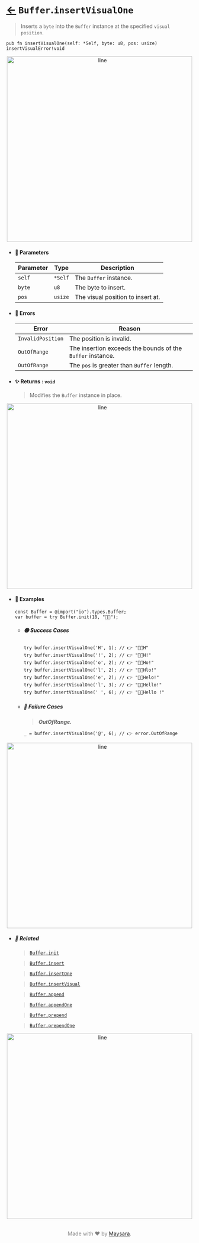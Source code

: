 # [←](../Buffer.md) `Buffer`.`insertVisualOne`

> Inserts a `byte` into the `Buffer` instance at the specified `visual position`.

```zig
pub fn insertVisualOne(self: *Self, byte: u8, pos: usize) insertVisualError!void
```


<div align="center">
<img src="https://github.com/maysara-elshewehy/io-bench/tree/main/dist/img/md/line.png" alt="line" style="width:500px;"/>
</div>

- #### 🧩 Parameters

    | Parameter | Type    | Description                       |
    | --------- | ------- | --------------------------------- |
    | `self`    | `*Self` | The `Buffer` instance.            |
    | `byte`    | `u8`    | The byte to insert.               |
    | `pos`     | `usize` | The visual position to insert at. |

- #### 🚫 Errors

    | Error             | Reason                                                     |
    | ----------------- | ---------------------------------------------------------- |
    | `InvalidPosition` | The position is invalid.                                   |
    | `OutOfRange`      | The insertion exceeds the bounds of the `Buffer` instance. |
    | `OutOfRange`      | The `pos` is greater than `Buffer` length.                 |

- #### ✨ Returns : `void`

    > Modifies the `Buffer` instance in place.

<div align="center">
<img src="https://github.com/maysara-elshewehy/io-bench/tree/main/dist/img/md/line.png" alt="line" style="width:500px;"/>
</div>

- #### 🧪 Examples

    ```zig
    const Buffer = @import("io").types.Buffer;
    var buffer = try Buffer.init(18, "👨‍🏭");
    ```

    - ##### 🟢 Success Cases

        ```zig
        try buffer.insertVisualOne('H', 1); // 👉 "👨‍🏭H"
        try buffer.insertVisualOne('!', 2); // 👉 "👨‍🏭H!"
        try buffer.insertVisualOne('o', 2); // 👉 "👨‍🏭Ho!"
        try buffer.insertVisualOne('l', 2); // 👉 "👨‍🏭Hlo!"
        try buffer.insertVisualOne('e', 2); // 👉 "👨‍🏭Helo!"
        try buffer.insertVisualOne('l', 3); // 👉 "👨‍🏭Hello!"
        try buffer.insertVisualOne(' ', 6); // 👉 "👨‍🏭Hello !"
        ```

    - ##### 🔴 Failure Cases

        > **_OutOfRange._**

        ```zig
        _ = buffer.insertVisualOne('@', 6); // 👉 error.OutOfRange
        ```

<div align="center">
<img src="https://github.com/maysara-elshewehy/io-bench/tree/main/dist/img/md/line.png" alt="line" style="width:500px;"/>
</div>

- ##### 🔗 Related

  > [`Buffer.init`](./init.md)

  > [`Buffer.insert`](./insert.md)

  > [`Buffer.insertOne`](./insertOne.md)

  > [`Buffer.insertVisual`](./insertVisual.md)

  > [`Buffer.append`](./append.md)

  > [`Buffer.appendOne`](./appendOne.md)

  > [`Buffer.prepend`](./prepend.md)

  > [`Buffer.prependOne`](./prependOne.md)

<div align="center">
<img src="https://github.com/maysara-elshewehy/io-bench/tree/main/dist/img/md/line.png" alt="line" style="width:500px;"/>
</div>

<p align="center" style="color:grey;"><br />Made with ❤️ by <a href="http://github.com/maysara-elshewehy" target="blank">Maysara</a>.</p>